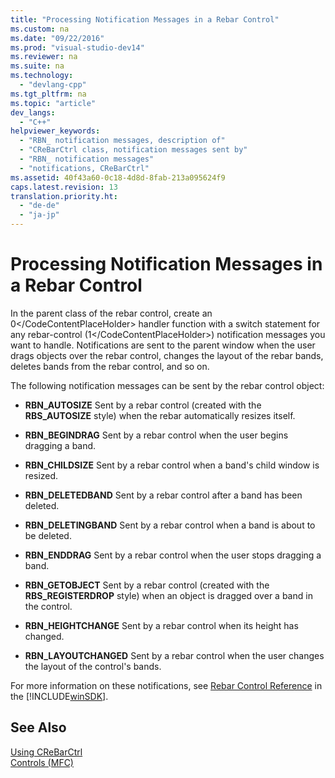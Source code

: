 ```yaml
---
title: "Processing Notification Messages in a Rebar Control"
ms.custom: na
ms.date: "09/22/2016"
ms.prod: "visual-studio-dev14"
ms.reviewer: na
ms.suite: na
ms.technology: 
  - "devlang-cpp"
ms.tgt_pltfrm: na
ms.topic: "article"
dev_langs: 
  - "C++"
helpviewer_keywords: 
  - "RBN_ notification messages, description of"
  - "CReBarCtrl class, notification messages sent by"
  - "RBN_ notification messages"
  - "notifications, CReBarCtrl"
ms.assetid: 40f43a60-0c18-4d8d-8fab-213a095624f9
caps.latest.revision: 13
translation.priority.ht: 
  - "de-de"
  - "ja-jp"
---
```

# Processing Notification Messages in a Rebar Control
In the parent class of the rebar control, create an <CodeContentPlaceHolder>0\</CodeContentPlaceHolder> handler function with a switch statement for any rebar-control (<CodeContentPlaceHolder>1\</CodeContentPlaceHolder>) notification messages you want to handle. Notifications are sent to the parent window when the user drags objects over the rebar control, changes the layout of the rebar bands, deletes bands from the rebar control, and so on.  
  
 The following notification messages can be sent by the rebar control object:  
  
-   **RBN_AUTOSIZE** Sent by a rebar control (created with the **RBS_AUTOSIZE** style) when the rebar automatically resizes itself.  
  
-   **RBN_BEGINDRAG** Sent by a rebar control when the user begins dragging a band.  
  
-   **RBN_CHILDSIZE** Sent by a rebar control when a band's child window is resized.  
  
-   **RBN_DELETEDBAND** Sent by a rebar control after a band has been deleted.  
  
-   **RBN_DELETINGBAND** Sent by a rebar control when a band is about to be deleted.  
  
-   **RBN_ENDDRAG** Sent by a rebar control when the user stops dragging a band.  
  
-   **RBN_GETOBJECT** Sent by a rebar control (created with the **RBS_REGISTERDROP** style) when an object is dragged over a band in the control.  
  
-   **RBN_HEIGHTCHANGE** Sent by a rebar control when its height has changed.  
  
-   **RBN_LAYOUTCHANGED** Sent by a rebar control when the user changes the layout of the control's bands.  
  
 For more information on these notifications, see [Rebar Control Reference](http://msdn.microsoft.com/library/windows/desktop/bb774375) in the [!INCLUDE[winSDK](../vs140/includes/winsdk_md.md)].  
  
## See Also  
 [Using CReBarCtrl](../vs140/using-crebarctrl.md)   
 [Controls (MFC)](../vs140/controls--mfc-.md)